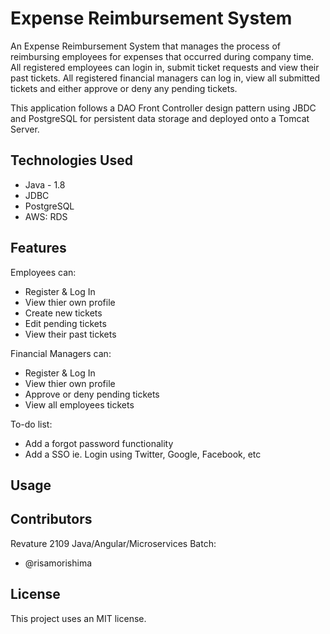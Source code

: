# Expense Reimbursement System

An Expense Reimbursement System that manages the process of reimbursing employees for expenses that occurred during company time.
All registered employees can login in, submit ticket requests and view their past tickets.
All registered financial managers can log in, view all submitted tickets and either approve or deny any pending tickets.

This application follows a DAO Front Controller design pattern using JBDC and PostgreSQL for persistent data storage and deployed onto a Tomcat Server.

## Technologies Used

 - Java - 1.8
 - JDBC
 - PostgreSQL
 - AWS: RDS

## Features

Employees can:

 - Register & Log In
 - View thier own profile
 - Create new tickets
 - Edit pending tickets
 - View their past tickets

Financial Managers can:

 - Register & Log In
 - View thier own profile
 - Approve or deny pending tickets
 - View all employees tickets

To-do list:

 - Add a forgot password functionality
 - Add a SSO ie. Login using Twitter, Google, Facebook, etc

## Usage

## Contributors

Revature 2109 Java/Angular/Microservices Batch:		
 -  @risamorishima	

## License
This project uses an MIT license.

